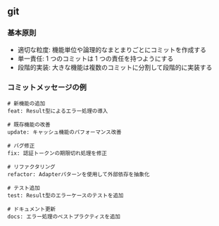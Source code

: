 ## git

### 基本原則

- 適切な粒度: 機能単位や論理的なまとまりごとにコミットを作成する
- 単一責任: 1 つのコミットは 1 つの責任を持つようにする
- 段階的実装: 大きな機能は複数のコミットに分割して段階的に実装する

### コミットメッセージの例

```shell
# 新機能の追加
feat: Result型によるエラー処理の導入

# 既存機能の改善
update: キャッシュ機能のパフォーマンス改善

# バグ修正
fix: 認証トークンの期限切れ処理を修正

# リファクタリング
refactor: Adapterパターンを使用して外部依存を抽象化

# テスト追加
test: Result型のエラーケースのテストを追加

# ドキュメント更新
docs: エラー処理のベストプラクティスを追加
```
